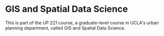 # GIS and Spatial Data Science 

This is part of the UP 221 course, a graduate-level course in UCLA's urban planning department, called GIS and Spatial Data Science.
